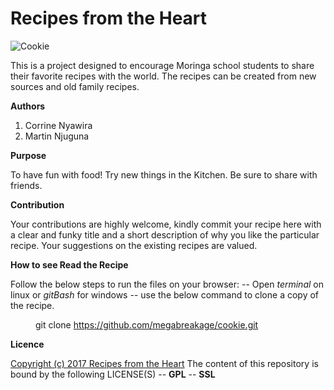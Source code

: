 Recipes from the Heart
===

![Cookie](/home/breakage/git/cookie-recipe/pictures/cookies.jpg  "Cookies")

This is a project designed to encourage Moringa school students to share their favorite recipes with the world.
The recipes can be created from new sources and old family recipes.

**Authors**

1. Corrine Nyawira
2.  Martin Njuguna

   **Purpose**

   To have fun with food! Try new things in the Kitchen. Be sure to share with friends.

   **Contribution**

Your contributions are highly welcome, kindly commit your recipe here with a clear and funky title and a short description of why you like the particular recipe.
 Your suggestions on the existing recipes are valued.
 
 **How to see Read the Recipe**
 
 Follow the below steps to run the files on your browser:
    --  Open  *terminal*  on linux or *gitBash* for windows 
    --  use the below command to clone a copy of the recipe. <dd>git clone https://github.com/megabreakage/cookie.git</dd>
 
 **Licence**

 [Copyright (c) 2017 Recipes from the Heart](http://recipesfromtheheart,co,ke/)
    The content of this repository is bound by the following LICENSE(S)
    --  **GPL**
    --  **SSL**
